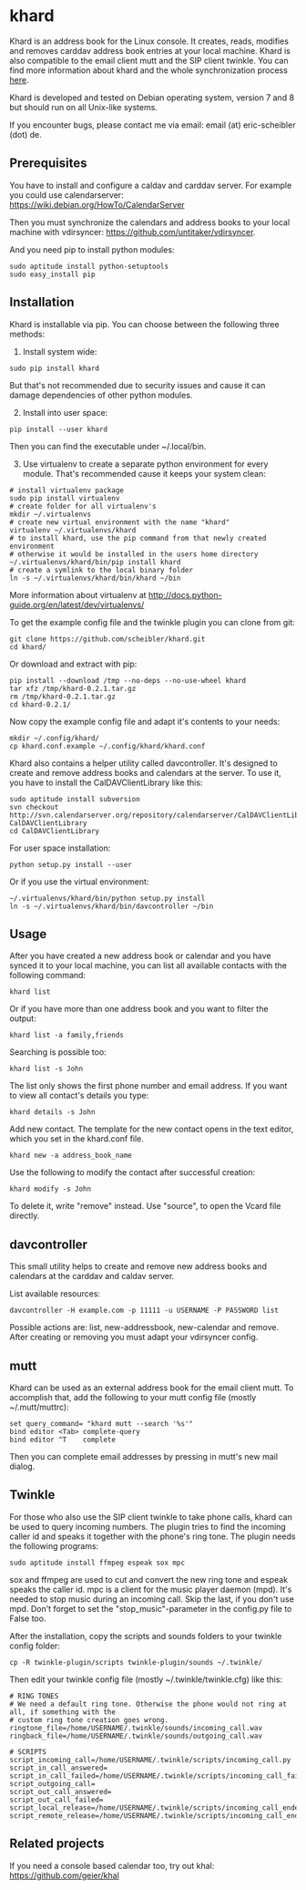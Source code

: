 khard
=====

Khard is an address book for the Linux console. It creates, reads, modifies and removes carddav
address book entries at your local machine. Khard is also compatible to the email client mutt and
the SIP client twinkle. You can find more information about khard and the whole synchronization
process [here](http://eric-scheibler.de/en/blog/2014/10/Sync-calendars-and-address-books-between-Linux-and-Android/).

Khard is developed and tested on Debian operating system, version 7 and 8 but should run on 
all Unix-like systems.

If you encounter bugs, please contact me via email: email (at) eric-scheibler (dot) de.


Prerequisites
-------------

You have to install and configure a caldav and carddav server. For example you could use
calendarserver: https://wiki.debian.org/HowTo/CalendarServer

Then you must synchronize the calendars and address books to your local machine with vdirsyncer:
https://github.com/untitaker/vdirsyncer.

And you need pip to install python modules:

```
sudo aptitude install python-setuptools
sudo easy_install pip
```


Installation
------------

Khard is installable via pip. You can choose between the following three methods:

1. Install system wide:

```
sudo pip install khard
```

But that's not recommended due to security issues and cause it can damage dependencies of other
python modules.

2. Install into user space:

```
pip install --user khard
```

Then you can find the executable under ~/.local/bin.

3. Use virtualenv to create a separate python environment for every module. That's recommended cause
   it keeps your system clean:

```
# install virtualenv package
sudo pip install virtualenv
# create folder for all virtualenv's
mkdir ~/.virtualenvs
# create new virtual environment with the name "khard"
virtualenv ~/.virtualenvs/khard
# to install khard, use the pip command from that newly created environment
# otherwise it would be installed in the users home directory
~/.virtualenvs/khard/bin/pip install khard
# create a symlink to the local binary folder
ln -s ~/.virtualenvs/khard/bin/khard ~/bin
```

More information about virtualenv at http://docs.python-guide.org/en/latest/dev/virtualenvs/

To get the example config file and the twinkle plugin you can clone from git:

```
git clone https://github.com/scheibler/khard.git
cd khard/
```

Or download and extract with pip:

```
pip install --download /tmp --no-deps --no-use-wheel khard
tar xfz /tmp/khard-0.2.1.tar.gz
rm /tmp/khard-0.2.1.tar.gz
cd khard-0.2.1/
```

Now copy the example config file and adapt it's contents to your needs:

```
mkdir ~/.config/khard/
cp khard.conf.example ~/.config/khard/khard.conf
```

Khard also contains a helper utility called davcontroller. It's designed to create and remove
address books and calendars at the server. To use it, you have to install the CalDAVClientLibrary
like this:

```
sudo aptitude install subversion
svn checkout http://svn.calendarserver.org/repository/calendarserver/CalDAVClientLibrary/trunk CalDAVClientLibrary
cd CalDAVClientLibrary
```

For user space installation:

```
python setup.py install --user
```

Or if you use the virtual environment:

```
~/.virtualenvs/khard/bin/python setup.py install
ln -s ~/.virtualenvs/khard/bin/davcontroller ~/bin
```


Usage
-----

After you have created a new address book or calendar and you have synced it to your local machine,
you can list all available contacts with the following command:

```
khard list
```

Or if you have more than one address book and you want to filter the output:

```
khard list -a family,friends
```

Searching is possible too:

```
khard list -s John
```

The list only shows the first phone number and email address. If you want to view all contact's
details you type:

```
khard details -s John
```

Add new contact.  The template for the new contact opens in the text editor, which you set in the
khard.conf file.

```
khard new -a address_book_name
```

Use the following to modify the contact after successful creation:

```
khard modify -s John
```

To delete it, write "remove" instead. Use "source", to open the Vcard file directly.


davcontroller
-------------

This small utility helps to create and remove new address books and calendars at the carddav and
caldav server.

List available resources:

```
davcontroller -H example.com -p 11111 -u USERNAME -P PASSWORD list
```

Possible actions are: list, new-addressbook, new-calendar and remove. After creating or removing you
must adapt your vdirsyncer config.


mutt
----

Khard can be used as an external address book for the email client mutt. To accomplish that, add the
following to your mutt config file (mostly ~/.mutt/muttrc):

```
set query_command= "khard mutt --search '%s'"
bind editor <Tab> complete-query
bind editor ^T    complete
```

Then you can complete email addresses by pressing <tab> in mutt's new mail dialog.


Twinkle
-------

For those who also use the SIP client twinkle to take phone calls, khard can be used to query
incoming numbers. The plugin tries to find the incoming caller id and speaks it together with the
phone's ring tone. The plugin needs the following programs:

```
sudo aptitude install ffmpeg espeak sox mpc
```

sox and ffmpeg are used to cut and convert the new ring tone and espeak speaks the caller id.  mpc is a client
for the music player daemon (mpd). It's needed to stop music during an incoming call. Skip the last,
if you don't use mpd. Don't forget to set the "stop_music"-parameter in the config.py file to
    False too.

After the installation, copy the scripts and sounds folders to your twinkle config folder:

```
cp -R twinkle-plugin/scripts twinkle-plugin/sounds ~/.twinkle/
```

Then edit your twinkle config file (mostly ~/.twinkle/twinkle.cfg) like this:

```
# RING TONES
# We need a default ring tone. Otherwise the phone would not ring at all, if something with the
# custom ring tone creation goes wrong.
ringtone_file=/home/USERNAME/.twinkle/sounds/incoming_call.wav
ringback_file=/home/USERNAME/.twinkle/sounds/outgoing_call.wav

# SCRIPTS
script_incoming_call=/home/USERNAME/.twinkle/scripts/incoming_call.py
script_in_call_answered=
script_in_call_failed=/home/USERNAME/.twinkle/scripts/incoming_call_failed.py
script_outgoing_call=
script_out_call_answered=
script_out_call_failed=
script_local_release=/home/USERNAME/.twinkle/scripts/incoming_call_ended.py
script_remote_release=/home/USERNAME/.twinkle/scripts/incoming_call_ended.py
```


Related projects
----------------

If you need a console based calendar too, try out khal: https://github.com/geier/khal

